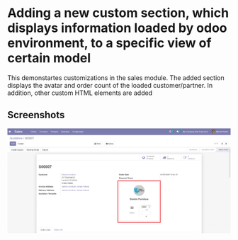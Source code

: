 # Adding a new custom section, which displays information loaded by odoo environment, to a specific view of certain model
This demonstartes customizations in the sales module. The added section displays the avatar and order count of the loaded customer/partner. In addition, other custom HTML elements are added

## Screenshots

<picture>
 <img alt="Screenshot1" src="https://raw.githubusercontent.com/ambientWave/Odoo-Frontend-Backend-Customization/SalesFormAddNewElementsToUI/custom/SalesFormAddNewElementsToUI.png">
</picture>
